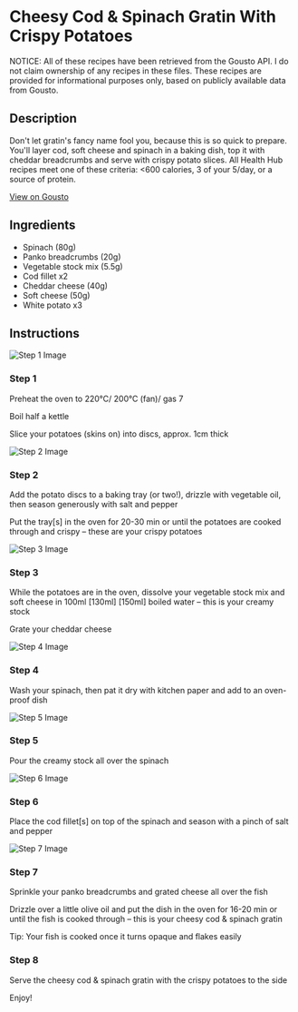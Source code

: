 # Cheesy Cod & Spinach Gratin With Crispy Potatoes

NOTICE: All of these recipes have been retrieved from the Gousto API. I do not claim ownership of any recipes in these files. These recipes are provided for informational purposes only, based on publicly available data from Gousto.

## Description

Don't let gratin's fancy name fool you, because this is so quick to prepare. You'll layer cod, soft cheese and spinach in a baking dish, top it with cheddar breadcrumbs and serve with crispy potato slices. All Health Hub recipes meet one of these criteria: <600 calories, 3 of your 5/day, or a source of protein.

[View on Gousto](https://www.gousto.co.uk/recipes/cookbook/cheesy-cod-spinach-gratin-with-crispy-potatoes)

## Ingredients

- Spinach (80g)
- Panko breadcrumbs (20g)
- Vegetable stock mix (5.5g)
- Cod fillet x2
- Cheddar cheese (40g)
- Soft cheese (50g)
- White potato x3

## Instructions

![Step 1 Image](https://production-media.gousto.co.uk/cms/recipe-step-image/1410.-step-1-x200.jpg)

### Step 1

Preheat the oven to 220°C/ 200°C (fan)/ gas 7

Boil half a kettle

Slice your potatoes (skins on) into discs, approx. 1cm thick

![Step 2 Image](https://production-media.gousto.co.uk/cms/recipe-step-image/1410.-step-2-x200.jpg)

### Step 2

Add the potato discs to a baking tray (or two!), drizzle with vegetable oil, then season generously with salt and pepper

Put the tray[s] in the oven for 20-30 min or until the potatoes are cooked through and crispy – these are your crispy potatoes

![Step 3 Image](https://production-media.gousto.co.uk/cms/recipe-step-image/1410.-step-3-x200.jpg)

### Step 3

While the potatoes are in the oven, dissolve your vegetable stock mix and soft cheese in 100ml <span class="text-purple">[130ml]</span><span class="text-danger"> [150ml]</span> boiled water – this is your creamy stock

Grate your cheddar cheese

![Step 4 Image](https://production-media.gousto.co.uk/cms/recipe-step-image/1410.-step-4-x200.jpg)

### Step 4

Wash your spinach, then pat it dry with kitchen paper and add to an oven-proof dish

![Step 5 Image](https://production-media.gousto.co.uk/cms/recipe-step-image/1410.-step-5-x200.jpg)

### Step 5

Pour the creamy stock all over the spinach

![Step 6 Image](https://production-media.gousto.co.uk/cms/recipe-step-image/1410.-step-6-x200.jpg)

### Step 6

Place the cod fillet[s] on top of the spinach and season with a pinch of salt and pepper

![Step 7 Image](https://production-media.gousto.co.uk/cms/recipe-step-image/1410.-step-7-x200.jpg)

### Step 7

Sprinkle your panko breadcrumbs and grated cheese all over the fish

Drizzle over a little olive oil and put the dish in the oven for 16-20 min or until the fish is cooked through – this is your cheesy cod & spinach gratin

Tip: Your fish is cooked once it turns opaque and flakes easily

### Step 8

Serve the cheesy cod & spinach gratin with the crispy potatoes to the side

Enjoy!

